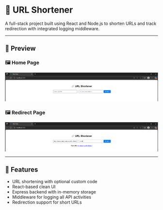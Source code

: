 # 🔗 URL Shortener

A full-stack project built using React and Node.js to shorten URLs and track redirection with integrated logging middleware.

---

## 📸 Preview

### 🖼️ Home Page
![Home Page](./root1.png)

### 🖼️ Redirect Page
![Redirect Page](./root2.png)

---

## 🚀 Features
- URL shortening with optional custom code
- React-based clean UI
- Express backend with in-memory storage
- Middleware for logging all API activities
- Redirection support for short URLs
